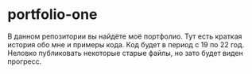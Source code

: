 # portfolio-one

В данном репозитории вы найдёте моё портфолио. Тут есть краткая история обо мне и примеры кода.
Код будет в период с 19 по 22 год. Неловко публиковать некоторые старые файлы, но зато будет виден
прогресс.
